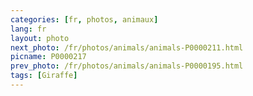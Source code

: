 ```yaml
---
categories: [fr, photos, animaux]
lang: fr
layout: photo
next_photo: /fr/photos/animals/animals-P0000211.html
picname: P0000217
prev_photo: /fr/photos/animals/animals-P0000195.html
tags: [Giraffe]
---
```

